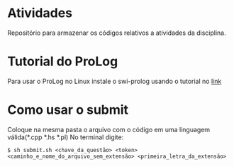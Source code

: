 # Atividades
Repositório para armazenar os códigos relativos a atividades da disciplina.

# Tutorial do ProLog
Para usar o ProLog no Linux instale o swi-prolog usando o tutorial no [link](https://wwu-pi.github.io/tutorials/lectures/lsp/010_install_swi_prolog.html)

# Como usar o submit
Coloque na mesma pasta o arquivo com o código em uma linguagem válida(*.cpp *.hs *.pl)
No terminal digite:
```
$ sh submit.sh <chave_da_questão> <token> <caminho_e_nome_do_arquivo_sem_extensão> <primeira_letra_da_extensão>
```
